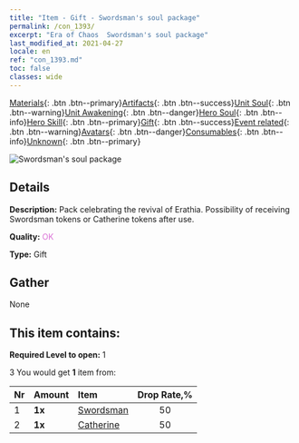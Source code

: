```yaml
---
title: "Item - Gift - Swordsman's soul package"
permalink: /con_1393/
excerpt: "Era of Chaos  Swordsman's soul package"
last_modified_at: 2021-04-27
locale: en
ref: "con_1393.md"
toc: false
classes: wide
---
```

 [Materials](/Items/){: .btn .btn--primary}[Artifacts](/Items/Artifacts/){: .btn .btn--success}[Unit Soul](/Items/UnitSoul/){: .btn .btn--warning}[Unit Awakening](/Items/UnitAwakening/){: .btn .btn--danger}[Hero Soul](/Items/HeroSoul/){: .btn .btn--info}[Hero Skill](/Items/HeroSkill/){: .btn .btn--primary}[Gift](/Items/Gift/){: .btn .btn--success}[Event related](/Items/Events/){: .btn .btn--warning}[Avatars](/Items/Avatars/){: .btn .btn--danger}[Consumables](/Items/Consumables/){: .btn .btn--info}[Unknown](/Items/Unknown/){: .btn .btn--primary}

 ![Swordsman's soul package](/images/t/i_907007.png)

## Details
 **Description:** Pack celebrating the revival of Erathia. Possibility of receiving Swordsman tokens or Catherine tokens after use.

 **Quality:** <span style="color: #DA70D6">OK</span>

 **Type:** Gift

## Gather

  None

## This item contains:

 **Required Level to open:** 1

 3 You would get **1** item  from:

  | Nr | Amount |     Item    | Drop Rate,% |
  |:---|:-------|:------------|:---------:|
  | 1 |  **1x** | [Swordsman](/Items/unt_193/) | 50 | 
  | 2 |  **1x** | [Catherine](/Items/her_361/) | 50 | 
